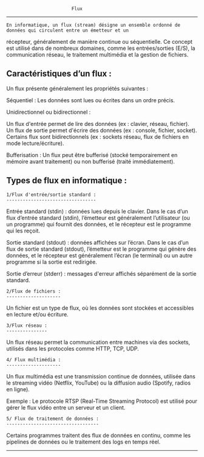 							Flux
***************************************************************************************************************************

	En informatique, un flux (stream) désigne un ensemble ordonné de données qui circulent entre un émetteur et un 
récepteur, généralement de manière continue ou séquentielle. Ce concept est utilisé dans de nombreux domaines, 
comme les entrées/sorties (E/S), la communication réseau, le traitement multimédia et la gestion de fichiers.

Caractéristiques d’un flux :
----------------------------

Un flux présente généralement les propriétés suivantes :

Séquentiel : Les données sont lues ou écrites dans un ordre précis.

Unidirectionnel ou bidirectionnel :

Un flux d'entrée permet de lire des données (ex : clavier, réseau, fichier).
Un flux de sortie permet d'écrire des données (ex : console, fichier, socket).
Certains flux sont bidirectionnels (ex : sockets réseau, flux de fichiers en mode lecture/écriture).

Bufferisation : Un flux peut être bufferisé (stocké temporairement en mémoire avant traitement)
ou non bufferisé (traité immédiatement).

Types de flux en informatique :
-------------------------------

	1/Flux d'entrée/sortie standard : 
	---------------------------------

Entrée standard (stdin) : données lues depuis le clavier.
Dans le cas d’un flux d’entrée standard (stdin), l’émetteur est généralement l’utilisateur (ou un programme) 
qui fournit des données, et le récepteur est le programme qui les reçoit.

Sortie standard (stdout) : données affichées sur l’écran.
Dans le cas d’un flux de sortie standard (stdout), l’émetteur est le programme qui génère des données,
et le récepteur est généralement l’écran (le terminal) ou un autre programme si la sortie est redirigée.

Sortie d’erreur (stderr) : messages d'erreur affichés séparément de la sortie standard.

	2/Flux de fichiers :
	--------------------

Un fichier est un type de flux, où les données sont stockées et accessibles en lecture et/ou écriture.

	3/Flux réseau :
	---------------

Un flux réseau permet la communication entre machines via des sockets, utilisés dans les protocoles comme HTTP, TCP, UDP.

	4/ Flux multimédia :
	--------------------

Un flux multimédia est une transmission continue de données, utilisée dans le streaming vidéo (Netflix, YouTube)
ou la diffusion audio (Spotify, radios en ligne).

Exemple : Le protocole RTSP (Real-Time Streaming Protocol) est utilisé pour gérer le flux vidéo 
entre un serveur et un client.

	5/ Flux de traitement de données :
	----------------------------------

Certains programmes traitent des flux de données en continu, comme les pipelines de données ou le traitement des 
logs en temps réel.

*****************************************************************************************************************************
